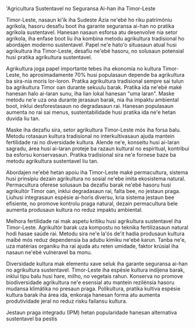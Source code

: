 'Agricultura Sustentavel no Seguransa Ai-han iha Timor-Leste

Timor-Leste, nasaun ki'ik iha Sudeste Ázia ne'ebé ho riku patrimóniu agríkola, hasoru desafiu boot iha garante seguransa ai-han no pratika agríkola sustentavel. Hanesan nasaun esforsa atu desenvolve nia setor agríkola, iha enfase boot liu iha kombina metodu agrikultura tradisional ho abordajen moderno sustentavel. Papel ne'e hato'o situasaun atual husi agrikultura iha Timor-Leste, desafiu ne'ebé hasoru, no solusaun potensial husi pratika agrikultura sustentavel.

Agrikultura joga papel importante tebes iha ekonomia no kultura Timor-Leste, ho aprosimadamente 70% husi populasaun depende ba agrikultura ba sira-nia moris lor-loron. Pratika agrikultura tradisional sempre sai tulun ba agrikultura Timor oan durante sekuulu barak. Pratika ida ne'ebé maké hanesan halo ai-laran sunu, iha lian lokal hanesan "uma laran". Maske metodu ne'e uza ona durante jerasaun barak, nia iha impaktu ambiental boot, inklui desforestasaun no degradasaun rai. Hanesan populasaun aumenta no rai sai menus, sustentabilidade husi pratika ida ne'e hetan duvida liu tan.

Maske iha dezafiu sira, setor agrikultura Timor-Leste mós iha forsa balu. Metodu rotasaun kultura tradisional no interkultivasaun ajuda mantein fertilidade rai no diversidade kultura. Alende ne'e, konseitu husi ai-laran sagradu, área husi ai-laran proteje ba razaun kultural no espiritual, kontribui ba esforsu konservasaun. Pratika tradisional sira ne'e fornese baze ba metodu agrikultura sustentavel liu tan.

Abordajen ne'ebé hetan apoiu iha Timor-Leste maké permacultura, sistema husi prinsípiu dezain agrikultura no sosial ne'ebe imita ekosistema natural. Permacultura oferese solusaun ba dezafiu barak ne'ebé hasoru husi agrikultór Timor oan, inklui degradasaun rai, falta bee, no jestaun praga. Liuhusi integrasaun espésie ai-horis diversu, kria sistema jestaun bee efisiente, no promove kontrolu praga natural, dezain permacultura bele aumenta produsaun kultura no reduz impaktu ambiental.

Melhora fertilidade rai mak aspetu krítiku husi agrikultura sustentavel iha Timor-Leste. Agrikultór barak uza kompostu no teknika fertilizasaun natural hodi hasae saúde rai. Metodu sira ne'e la'ós de'it hadia produsaun kultura maibé mós reduz dependensia ba adubu kímiku ne'ebé karun. Tanba ne'e, uza matérias organiku iha rai ajuda atu reten umidade, faktor krúsial iha nasaun ne'ebé vulneravel ba monu.

Diversidade kultura mak elementu xave seluk iha garante seguransa ai-han no agrikultura sustentavel. Timor-Leste iha espésie kultura indíjena barak, inklui tipu balu husi hare, milho, no vegetais rahun. Konserva no promove biodiversidade agrikultura ne'e esensial atu mantein rezilénsia hasoru mudansa klimátika no presaun praga. Polikultura, pratika kultiva espésie kultura barak iha área ida, enkoraja hanesan forma atu aumenta produtividade jeral no reduz risku failansu kultura.

Jestaun praga integradu (IPM) hetan popularidade hanesan alternativa sustentavel ba pestis